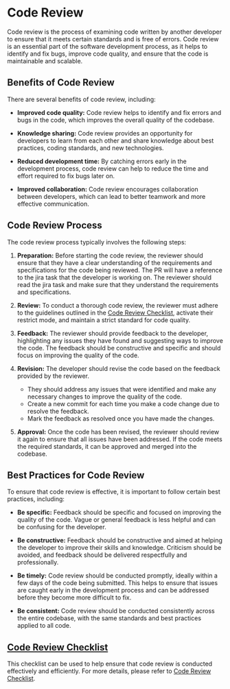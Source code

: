 # Code Review

Code review is the process of examining code written by another developer to ensure that it meets certain standards and is free of errors. Code review is an essential part of the software development process, as it helps to identify and fix bugs, improve code quality, and ensure that the code is maintainable and scalable.

## Benefits of Code Review

There are several benefits of code review, including:

- **Improved code quality:** Code review helps to identify and fix errors and bugs in the code, which improves the overall quality of the codebase.

- **Knowledge sharing:** Code review provides an opportunity for developers to learn from each other and share knowledge about best practices, coding standards, and new technologies.

- **Reduced development time:** By catching errors early in the development process, code review can help to reduce the time and effort required to fix bugs later on.

- **Improved collaboration:** Code review encourages collaboration between developers, which can lead to better teamwork and more effective communication.

## Code Review Process

The code review process typically involves the following steps:

1. **Preparation:** Before starting the code review, the reviewer should ensure that they have a clear understanding of the requirements and specifications for the code being reviewed. The PR will have a reference to the jira task that the developer is working on. The reviewer should read the jira task and make sure that they understand the requirements and specifications.

2. **Review:** To conduct a thorough code review, the reviewer must adhere to the guidelines outlined in the [Code Review Checklist](./Code_Review_Checklist.md), activate their restrict mode, and maintain a strict standard for code quality.

3. **Feedback:** The reviewer should provide feedback to the developer, highlighting any issues they have found and suggesting ways to improve the code. The feedback should be constructive and specific and should focus on improving the quality of the code.

4. **Revision:** The developer should revise the code based on the feedback provided by the reviewer.
    - They should address any issues that were identified and make any necessary changes to improve the quality of the code.
    - Create a new commit for each time you make a code change due to resolve the feedback.
    - Mark the feedback as resolved once you have made the changes.

5. **Approval:** Once the code has been revised, the reviewer should review it again to ensure that all issues have been addressed. If the code meets the required standards, it can be approved and merged into the codebase.

## Best Practices for Code Review

To ensure that code review is effective, it is important to follow certain best practices, including:

- **Be specific:** Feedback should be specific and focused on improving the quality of the code. Vague or general feedback is less helpful and can be confusing for the developer.

- **Be constructive:** Feedback should be constructive and aimed at helping the developer to improve their skills and knowledge. Criticism should be avoided, and feedback should be delivered respectfully and professionally.

- **Be timely:** Code review should be conducted promptly, ideally within a few days of the code being submitted. This helps to ensure that issues are caught early in the development process and can be addressed before they become more difficult to fix.

- **Be consistent:** Code review should be conducted consistently across the entire codebase, with the same standards and best practices applied to all code.

## [Code Review Checklist](./resources/Code_Review_Checklist.md)

This checklist can be used to help ensure that code review is conducted effectively and efficiently.
For more details, please refer to [Code Review Checklist](./resources/Code_Review_Checklist.md).
